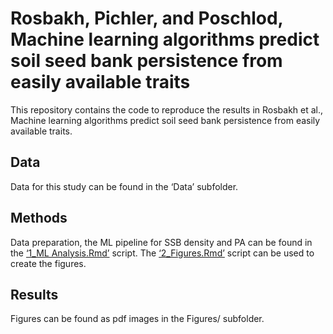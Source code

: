 
<!-- README.md is generated from README.Rmd. Please edit that file -->

# Rosbakh, Pichler, and Poschlod, Machine learning algorithms predict soil seed bank persistence from easily available traits

This repository contains the code to reproduce the results in Rosbakh et
al., Machine learning algorithms predict soil seed bank persistence from
easily available traits.

## Data

Data for this study can be found in the ‘Data’ subfolder.

## Methods

Data preparation, the ML pipeline for SSB density and PA can be found in
the [‘1_ML Analysis.Rmd’]('1_ML%20Analysis.Rmd) script. The
[‘2_Figures.Rmd’]('2_Figures.Rmd) script can be used to create the
figures.

## Results

Figures can be found as pdf images in the Figures/ subfolder.
